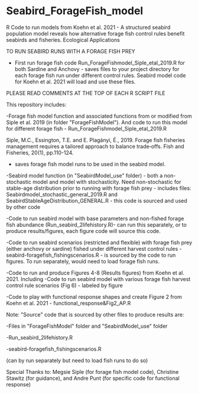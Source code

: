 # Seabird_ForageFish_model
R Code to run models from Koehn et al. 2021 - A structured seabird population model reveals how alternative forage fish control rules benefit seabirds and fisheries. Ecological Applications

TO RUN SEABIRD RUNS WITH A FORAGE FISH PREY
- First run forage fish code Run_ForageFishmodel_Siple_etal_2019.R for both Sardine and Anchovy - saves files to your project directory for each forage fish run under different control rules. Seabird model code for Koehn et al. 2021 will load and use these files.

PLEASE READ COMMENTS AT THE TOP OF EACH R SCRIPT FILE

This repository includes:

-Forage fish model function and associated functions from or modified from Siple et al. 2019 (in folder "ForageFishModel"). And code to run this model for different forage fish - Run_ForageFishmodel_Siple_etal_2019.R

Siple, M.C., Essington, T.E. and E. Plagányi, É., 2019. Forage fish fisheries management requires a tailored approach to balance trade‐offs. Fish and Fisheries, 20(1), pp.110-124.
  - saves forage fish model runs to be used in the seabird model. 

-Seabird model function (in "SeabirdModel_use" folder) - both a non-stochastic model and model with stochasticity. Need non-stochastic for stable-age distribution prior to running with forage fish prey - includes files: Seabirdmodel_stochastic_general_2019.R and SeabirdStableAgeDistribution_GENERAL.R - this code is sourced and used by other code

-Code to run seabird model with base parameters and non-fished forage fish abundance (Run_seabird_2lifehistory.R)- can run this separately, or to produce results/figures, each figure code will source this code. 

-Code to run seabird scenarios (restricted and flexible) with forage fish prey (either anchovy or sardine) fished under different harvest control rules - seabird-foragefish_fishingscenarios.R - is sourced by the code to run figures. To run separately, would need to load forage fish runs. 

-Code to run and produce Figures 4-8 (Results figures) from Koehn et al. 2021. Including -Code to run seabird model with various forage fish harvest control rule scenarios (Fig 6) - labeled by figure 

-Code to play with functional response shapes and create Figure 2 from Koehn et al. 2021 - functional_response&Fig2_AP.R

Note:
"Source" code that is sourced by other files to produce results are:

-Files in "ForageFishModel" folder and "SeabirdModel_use" folder

-Run_seabird_2lifehistory.R

-seabird-foragefish_fishingscenarios.R

(can by run separately but need to load fish runs to do so)



Special Thanks to: Megsie Siple (for forage fish model code), Christine Stawitz (for guidance), and Andre Punt (for specific code for functional response)
